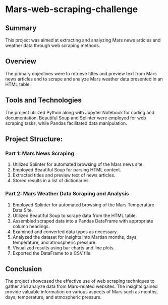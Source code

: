 # Mars-web-scraping-challenge
## Summary

This project was aimed at extracting and analyzing Mars news articles and weather data through web scraping methods.

## Overview

The primary objectives were to retrieve titles and preview text from Mars news articles and to scrape and analyze Mars weather data presented in an HTML table.

## Tools and Technologies

The project utilized Python along with Jupyter Notebook for coding and documentation. Beautiful Soup and Splinter were employed for web scraping tasks, while Pandas facilitated data manipulation.

## Project Structure:

### Part 1: Mars News Scraping

1. Utilized Splinter for automated browsing of the Mars news site.
2. Employed Beautiful Soup for parsing HTML content.
3. Extracted titles and preview text of news articles.
4. Stored results in a list of dictionaries.

### Part 2: Mars Weather Data Scraping and Analysis

1. Employed Splinter for automated browsing of the Mars Temperature Data Site.
2. Utilized Beautiful Soup to scrape data from the HTML table.
3. Assembled scraped data into a Pandas DataFrame with appropriate column headings.
4. Examined and converted data types as necessary.
5. Analyzed the dataset for insights into Martian months, days, temperature, and atmospheric pressure.
6. Visualized results using bar charts and line plots.
7. Exported the DataFrame to a CSV file.

## Conclusion

The project showcased the effective use of web scraping techniques to gather and analyze data from Mars-related websites. The insights gained provide valuable information on various aspects of Mars such as months, days, temperature, and atmospheric pressure.
